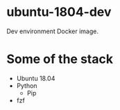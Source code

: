 
# ubuntu-1804-dev

Dev environment Docker image.

# Some of the stack

- Ubuntu 18.04
- Python
  - Pip
- fzf


